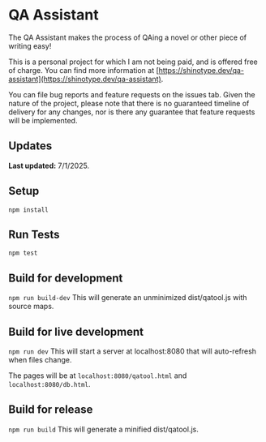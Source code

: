 # QA Assistant

The QA Assistant makes the process of QAing a novel or other piece of writing easy!

This is a personal project for which I am not being paid, and is offered free of charge. You can find more information at [https://shinotype.dev/qa-assistant](https://shinotype.dev/qa-assistant).

You can file bug reports and feature requests on the issues tab. Given the nature of the project, please note that there is no guaranteed timeline of delivery for any changes, nor is there any guarantee that feature requests will be implemented.

## Updates

**Last updated:** 7/1/2025.

## Setup
```npm install```

## Run Tests
```npm test```

## Build for development
```npm run build-dev```
This will generate an unminimized dist/qatool.js with source maps.

## Build for live development
```npm run dev```
This will start a server at localhost:8080 that will auto-refresh when files change.

The pages will be at `localhost:8080/qatool.html` and `localhost:8080/db.html`.

## Build for release
```npm run build```
This will generate a minified dist/qatool.js.
